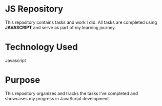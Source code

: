 # JS Repository
This repository contains tasks and work I did.
All tasks are completed using **JAVASCRIPT** and serve as part of my learning journey.

# Technology Used
Javascript

# Purpose
This repository organizes and tracks the tasks I've completed and showcases my progress in JavaScript development.

